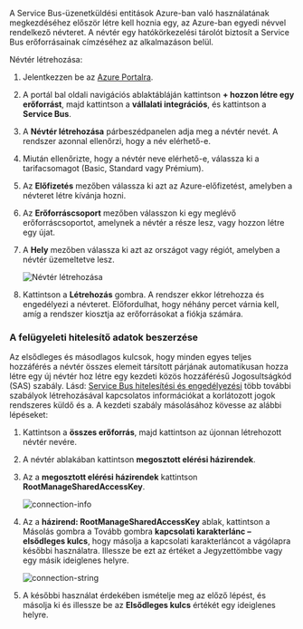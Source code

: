 A Service Bus-üzenetküldési entitások Azure-ban való használatának megkezdéséhez először létre kell hoznia egy, az Azure-ban egyedi névvel rendelkező névteret. A névtér egy hatókörkezelési tárolót biztosít a Service Bus erőforrásainak címzéséhez az alkalmazáson belül.

Névtér létrehozása:

1. Jelentkezzen be az [Azure Portalra][Azure portal].
2. A portál bal oldali navigációs ablaktábláján kattintson **+ hozzon létre egy erőforrást**, majd kattintson a **vállalati integrációs**, és kattintson a **Service Bus**.
3. A **Névtér létrehozása** párbeszédpanelen adja meg a névtér nevét. A rendszer azonnal ellenőrzi, hogy a név elérhető-e.
4. Miután ellenőrizte, hogy a névtér neve elérhető-e, válassza ki a tarifacsomagot (Basic, Standard vagy Prémium).
5. Az **Előfizetés** mezőben válassza ki azt az Azure-előfizetést, amelyben a névteret létre kívánja hozni.
6. Az **Erőforráscsoport** mezőben válasszon ki egy meglévő erőforráscsoportot, amelynek a névtér a része lesz, vagy hozzon létre egy újat.      
7. A **Hely** mezőben válassza ki azt az országot vagy régiót, amelyben a névtér üzemeltetve lesz.
   
    ![Névtér létrehozása][create-namespace]
8. Kattintson a **Létrehozás** gombra. A rendszer ekkor létrehozza és engedélyezi a névteret. Előfordulhat, hogy néhány percet várnia kell, amíg a rendszer kiosztja az erőforrásokat a fiókja számára.

### <a name="obtain-the-management-credentials"></a>A felügyeleti hitelesítő adatok beszerzése
Az elsődleges és másodlagos kulcsok, hogy minden egyes teljes hozzáférés a névtér összes elemeit társított párjának automatikusan hozza létre egy új névtér hoz létre egy kezdeti közös hozzáférésű Jogosultságkód (SAS) szabály. Lásd: [Service Bus hitelesítési és engedélyezési](../articles/service-bus-messaging/service-bus-authentication-and-authorization.md) több további szabályok létrehozásával kapcsolatos információkat a korlátozott jogok rendszeres küldő és a. A kezdeti szabály másolásához kövesse az alábbi lépéseket: 

1.  Kattintson a **összes erőforrás**, majd kattintson az újonnan létrehozott névtér nevére.
2. A névtér ablakában kattintson **megosztott elérési házirendek**.
3. Az a **megosztott elérési házirendek** kattintson **RootManageSharedAccessKey**.
   
    ![connection-info][connection-info]
4. Az a **házirend: RootManageSharedAccessKey** ablak, kattintson a Másolás gombra a Tovább gombra **kapcsolati karakterlánc – elsődleges kulcs**, hogy másolja a kapcsolati karakterláncot a vágólapra későbbi használatra. Illessze be ezt az értéket a Jegyzettömbbe vagy egy másik ideiglenes helyre.
   
    ![connection-string][connection-string]

5. A későbbi használat érdekében ismételje meg az előző lépést, és másolja ki és illessze be az **Elsődleges kulcs** értékét egy ideiglenes helyre.

<!--Image references-->

[create-namespace]: ./media/service-bus-create-namespace-portal/create-namespace.png
[connection-info]: ./media/service-bus-create-namespace-portal/connection-info.png
[connection-string]: ./media/service-bus-create-namespace-portal/connection-string.png
[Azure portal]: https://portal.azure.com
